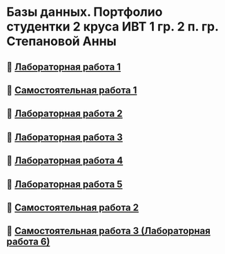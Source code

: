 # Базы данных. Портфолио студентки 2 круса ИВТ 1 гр. 2 п. гр. Степановой Анны

## :link: [Лабораторная работа 1](https://github.com/Stepanova-Anna/based/blob/main/LR1/README.md)
## :link: [Самостоятельная работа 1](https://github.com/Stepanova-Anna/based/blob/main/SR1/README.md)
## :link: [Лабораторная работа 2](https://github.com/Stepanova-Anna/based/blob/main/LR2/README.md)
## :link: [Лабораторная работа 3](https://github.com/Stepanova-Anna/based/blob/main/LR3/README.md)
## :link: [Лабораторная работа 4](https://github.com/Stepanova-Anna/based/blob/main/LR4/README.md)
## :link: [Лабораторная работа 5](https://github.com/Stepanova-Anna/based/blob/main/LR5/README.md)
## :link: [Самостоятельная работа 2](https://github.com/Stepanova-Anna/based/blob/main/SR2/README.md)
## :link: [Самостоятельная работа 3 (Лабораторная работа 6)](https://github.com/Stepanova-Anna/based/blob/main/LR6/README.md)
